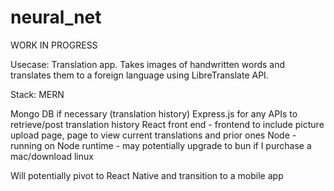 # neural_net
WORK IN PROGRESS

Usecase: Translation app. Takes images of handwritten words and translates them to a foreign language using LibreTranslate API.

Stack: MERN

Mongo DB if necessary (translation history)
Express.js for any APIs to retrieve/post translation history
React front end - frontend to include picture upload page, page to view current translations and prior ones
Node - running on Node runtime - may potentially upgrade to bun if I purchase a mac/download linux 

Will potentially pivot to React Native and transition to a mobile app 
